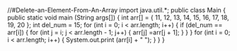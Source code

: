 //#Delete-an-Element-From-An-Array
import java.util.*;
public class Main
{
  public static void main (String args[])
  {
    int arr[] = { 11, 12, 13, 14, 15, 16, 17, 18, 19, 20 };
    int del_num = 15;
    for (int i = 0; i < arr.length; i++)
      {
	if (del_num == arr[i])
	  {
	    for (int j = i; j < arr.length - 1; j++)
	      {
		arr[j] =arr[j + 1];
	      }
	  }
      }
    for (int i = 0; i < arr.length; i++)
      {
	System.out.print (arr[i] + " ");
      }
  }
}
